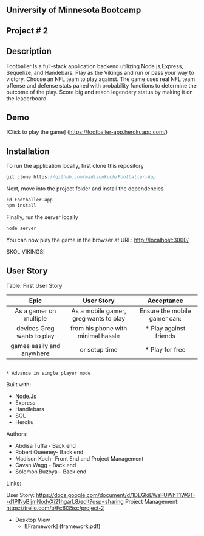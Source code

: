 ## University of Minnesota Bootcamp

## Project # 2

## Description 
Footballer Is a full-stack application backend utilizing Node.js,Express, Sequelize, and Handebars. Play as the Vikings and run or pass your way to victory. Choose an NFL team to play against. The game uses real NFL team offense and defense stats paired with probability functions to determine the outcome of the play. Score big and reach legendary status by making it on the leaderboard.

## Demo

[Click to play the game] (https://footballer-app.herokuapp.com/)

## Installation

To run the application locally, first clone this repository 
```javascript
git clone https://github.com/madisonkoch/Footballer-App
```
Next, move into the project folder and install the dependencies
```javascript
cd Footballer-app
npm install
```
Finally, run the server locally
```javascript
node server
```
You can now play the game in the browser at URL: <http://localhost:3000/>

SKOL VIKINGS!

## User Story

Table: First User Story

 |             Epic               |                 User Story               |           Acceptance              |
 |:------------------------------: | :------------------------------: | :------------------------------: |
 |As a gamer on multiple |           As a mobile gamer, greg wants to play  |    Ensure the mobile gamer can:
 |devices Greg wants to play |       from his phone with minimal hassle |         * Play against friends |
 |games easily and anywhere |        or setup time  |                             * Play for free |
                                                                                  * Advance in single player mode 
                                                                                  
                                                                                  
  Built with: 
  
  - Node.Js
  - Express
  - Handlebars
  - SQL
  - Heroku
  
  
  Authors:
  
- Abdisa Tuffa - Back end
- Robert Queeney- Back end
- Madison Koch- Front End and Project Management
- Cavan Wagg - Back end
- Solomon Buzoya - Back end

Links:

User Story: https://docs.google.com/document/d/1DEGkiEWaFUWhT1WGT--d1PlNyBIjmNodvXi21hgarL8/edit?usp=sharing
Project Management: https://trello.com/b/Fc6l35sc/project-2


- Desktop View
  * ![Framework] (framework.pdf)

